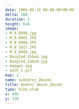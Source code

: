 ```yaml
---
date: 2004-05-16 00:00:00+00:00
delta: 260
duration: 2
height: 616
image:
- M_9_0990.jpg
- M_9_0985.JPG
- M_9_0986.JPG
- M_0_1017.JPG
- M_9_0989.jpg
- Razgled_Vzhod.jpg
- Razgled_Zahod.jpg
- mapgps.jpg
- path_1.gif
map: 1
name: svAndrej_Zminec
title: Andrej above Zminec
type: hike-stub
x: 446
y: 110
---
```

